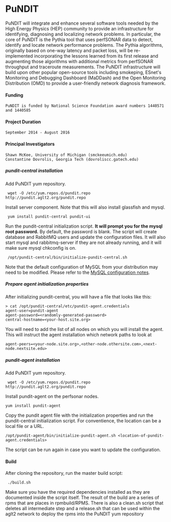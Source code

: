 PuNDIT
======


PuNDIT will integrate and enhance several software tools needed by the High Energy Physics (HEP) community to provide an infrastructure for identifying, diagnosing and localizing network problems. In particular, the core of PuNDIT is the Pythia tool that uses perfSONAR data to detect, identify and locate network performance problems. The Pythia algorithms, originally based on one-way latency and packet loss, will be re-implemented incorporating the lessons learned from its first release and augmenting those algorithms with additional metrics from perfSONAR throughput and traceroute measurements.  The PuNDIT infrastructure will build upon other popular open-source tools including smokeping, ESnet's Monitoring and Debugging Dashboard (MaDDash) and the Open Monitoring Distribution (OMD) to provide a user-friendly network diagnosis framework.


#### Funding ####

    PuNDIT is funded by National Science Foundation award numbers 1440571 and 1440585

#### Project Duration ####

    September 2014 - August 2016

#### Principal Investigators ####

    Shawn McKee, University of Michigan (smckeeumich.edu)
    Constantine Dovrolis, Georgia Tech (dovroliscc.gatech.edu)

##### pundit-central installation #####

Add PuNDIT yum repository.

     wget -O /etc/yum.repos.d/pundit.repo http://pundit.aglt2.org/pundit.repo


Install server component. Note that this will also install glassfish and mysql. 

     yum install pundit-central pundit-ui

Run the pundit-central initialization script. **It will prompt you for the mysql root password.**  By default, the password is blank. The script will create database and RabbitMQ users and update the configuration files. It will also start mysql and rabbitmq-server if they are not already running, and it will make sure mysql chkconfig is on.

     /opt/pundit-central/bin/initialize-pundit-central.sh

Note that the default configuration of MySQL from your distribution may need to be modified. Please refer to the [MySQL configuration notes](https://github.com/pundit-project/pundit/wiki/MySQL-configuration-notes).

##### Prepare agent initialization properties #####

After initializing pundit-central, you will have a file that looks like this:

    > cat /opt/pundit-central/etc/pundit-agent.credentials
    agent-user=pundit-agent
    agent-password=<randomly-generated-password>
    central-hostname=<your-host.site.org>

You will need to add the list of all nodes on which you will install the agent. This will instruct the agent installation which network paths to look at

    agent-peers=<your-node.site.org>,<other-node.othersite.com>,<next-node.nextsite.edu>

##### pundit-agent installation #####

Add PuNDIT yum repository.

     wget -O /etc/yum.repos.d/pundit.repo http://pundit.aglt2.org/pundit.repo

Install pundit-agent on the perfsonar nodes.

	yum install pundit-agent

Copy the pundit agent file with the initialization properties and run the pundit-central initialization script. For conventience, the location can be a local file or a URL.

	/opt/pundit-agent/bin/initialize-pundit-agent.sh <location-of-pundit-agent.credentials>

The script can be run again in case you want to update the configuration.

#### Build ####

After cloning the repository, run the master build script:

     ./build.sh

Make sure you have the required dependencies installed as they are documented inside the script itself. The result of the build are a series of rpms that are places in rpmbuild/RPMS. There is also a clean.sh script that deletes all intermediate step and a release.sh that can be used within the aglt2 network to deploy the rpms into the PuNDIT yum repository
